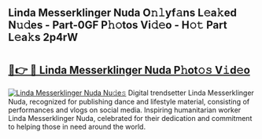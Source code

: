 ## Linda Messerklinger Nuda O𝚗𝚕yf𝚊ns L𝚎a𝚔ed N𝚞𝚍es - Part-0GF P𝚑𝚘tos Vi𝚍𝚎o - H𝚘𝚝 Part L𝚎a𝚔s 2p4rW

# <h2><a href="http://kf60am.oniu.top/?m=Linda+Messerklinger+Nuda">🔗👉 🔴 Linda Messerklinger Nuda P𝚑ot𝚘𝚜 V𝚒d𝚎o</a></h2>

[![Linda Messerklinger Nuda Nu𝚍e𝚜](https://i.imgur.com/0qMVB7G.gif)](http://kf60am.oniu.top/?m=Linda+Messerklinger+Nuda)
Digital trendsetter Linda Messerklinger Nuda, recognized for publishing dance and lifestyle material, consisting of performances and vlogs on social media. Inspiring humanitarian worker Linda Messerklinger Nuda, celebrated for their dedication and commitment to helping those in need around the world.  
